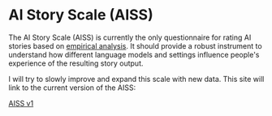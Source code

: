 # AI Story Scale (AISS)
The AI Story Scale (AISS) is currently the only questionnaire for rating AI stories based on [empirical analysis](https://github.com/MWiechmann/transformer_story_scale). It should provide a robust instrument to understand how different language models and settings influence people's experience of the resulting story output.

I will try to slowly improve and expand this scale with new data. This site will link to the current version of the AISS:

[AISS v1](v1/aiss_v1.md)
